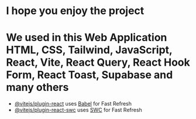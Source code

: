 # I hope you enjoy the project

# We used in this Web Application HTML, CSS, Tailwind, JavaScript, React, Vite, React Query, React Hook Form, React Toast, Supabase and many others

- [@vitejs/plugin-react](https://github.com/vitejs/vite-plugin-react/blob/main/packages/plugin-react/README.md) uses [Babel](https://babeljs.io/) for Fast Refresh
- [@vitejs/plugin-react-swc](https://github.com/vitejs/vite-plugin-react-swc) uses [SWC](https://swc.rs/) for Fast Refresh
